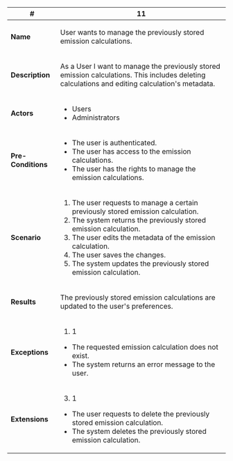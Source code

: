 <!-- START UC11 -->
<table>
<thead>
<tr>
<th>#</th>
<th>11</th>
</tr>
</thead>
<tbody>
<tr>
<td>

**Name**

</td>
<td>

User wants to manage the previously stored emission calculations.

</td>
</tr>
<tr>
<td>

**Description**

</td>
<td>

As a User I want to manage the previously stored emission calculations. This includes deleting calculations and editing calculation's metadata.

</td>
</tr>
<tr>
<td>

**Actors**

</td>
<td>

- Users
- Administrators

</td>
</tr>
<tr>
<td>

**Pre-Conditions**

</td>
<td>

- The user is authenticated.
- The user has access to the emission calculations.
- The user has the rights to manage the emission calculations.

</td>
</tr>
<tr>
<td>

**Scenario**

</td>
<td>

1. The user requests to manage a certain previously stored emission calculation.
2. The system returns the previously stored emission calculation.
3. The user edits the metadata of the emission calculation.
4. The user saves the changes.
5. The system updates the previously stored emission calculation.

</td>
</tr>
<tr>
<td>

**Results**

</td>
<td>

The previously stored emission calculations are updated to the user's preferences.

</td>
</tr>
<tr>
<td>

**Exceptions**

</td>
<td>

1. 1
- The requested emission calculation does not exist.
- The system returns an error message to the user.

</td>
</tr>
<tr>
<td>

**Extensions**

</td>
<td>

3. 1
- The user requests to delete the previously stored emission calculation.
- The system deletes the previously stored emission calculation.

</td>
</tr>
</tbody>
</table>
<!-- END UC11 -->